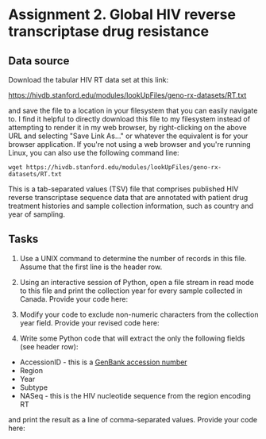# Assignment 2.  Global HIV reverse transcriptase drug resistance

## Data source
Download the tabular HIV RT data set at this link:

https://hivdb.stanford.edu/modules/lookUpFiles/geno-rx-datasets/RT.txt

and save the file to a location in your filesystem that you can easily navigate to.  I find it helpful to directly download this file to my filesystem instead of attempting to render it in my web browser, by right-clicking on the above URL and selecting "Save Link As..." or whatever the equivalent is for your browser application.  If you're not using a web browser and you're running Linux, you can also use the following command line:
```
wget https://hivdb.stanford.edu/modules/lookUpFiles/geno-rx-datasets/RT.txt
```

This is a tab-separated values (TSV) file that comprises published HIV reverse transcriptase sequence data that are annotated with patient drug treatment histories and sample collection information, such as country and year of sampling.

## Tasks

1. Use a UNIX command to determine the number of records in this file.  Assume that the first line is the header row.

2. Using an interactive session of Python, open a file stream in read mode to this file and print the collection year for every sample collected in Canada.  Provide your code here:

3. Modify your code to exclude non-numeric characters from the collection year field.  Provide your revised code here:

4. Write some Python code that will extract the only the following fields (see header row):
  * AccessionID - this is a [GenBank accession number](https://www.ncbi.nlm.nih.gov/Sequin/acc.html)
  * Region
  * Year
  * Subtype
  * NASeq - this is the HIV nucleotide sequence from the region encoding RT
  
  and print the result as a line of comma-separated values.
  Provide your code here:

